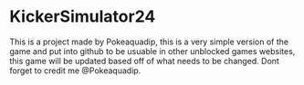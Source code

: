 # KickerSimulator24
This is a project made by Pokeaquadip, this is a very simple version of the game and put into github to be usuable in other unblocked games websites, this game will be updated based off of what needs to be changed. Dont forget to credit me @Pokeaquadip.
